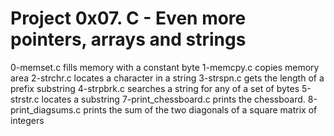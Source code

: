 # Project 0x07. C - Even more pointers, arrays and strings
0-memset.c fills memory with a constant byte
1-memcpy.c copies memory area
2-strchr.c locates a character in a string
3-strspn.c gets the length of a prefix substring
4-strpbrk.c searches a string for any of a set of bytes
5-strstr.c locates a substring
7-print_chessboard.c prints the chessboard.
8-print_diagsums.c prints the sum of the two diagonals of a square matrix of integers
